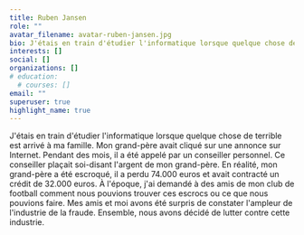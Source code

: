 ```yaml
---
title: Ruben Jansen
role: ""
avatar_filename: avatar-ruben-jansen.jpg
bio: J'étais en train d'étudier l'informatique lorsque quelque chose de terrible est arrivé à ma famille. Mon grand-père avait cliqué sur une annonce sur Internet. Pendant des mois, il a été appelé par un conseiller personnel. Ce conseiller plaçait soi-disant l'argent de mon grand-père. En réalité, mon grand-père a été escroqué, il a perdu 74.000 euros et avait contracté un crédit de 32.000 euros. À l'époque, j'ai demandé à des amis de mon club de football comment nous pouvions trouver ces escrocs ou ce que nous pouvions faire. Mes amis et moi avons été surpris de constater l'ampleur de l'industrie de la fraude. Ensemble, nous avons décidé de lutter contre cette industrie.
interests: []
social: []
organizations: []
# education:
  # courses: []
email: ""
superuser: true
highlight_name: true
---
```

<!--StartFragment-->

J'étais en train d'étudier l'informatique lorsque quelque chose de terrible est arrivé à ma famille. Mon grand-père avait cliqué sur une annonce sur Internet. Pendant des mois, il a été appelé par un conseiller personnel. Ce conseiller plaçait soi-disant l'argent de mon grand-père. En réalité, mon grand-père a été escroqué, il a perdu 74.000 euros et avait contracté un crédit de 32.000 euros. À l'époque, j'ai demandé à des amis de mon club de football comment nous pouvions trouver ces escrocs ou ce que nous pouvions faire. Mes amis et moi avons été surpris de constater l'ampleur de l'industrie de la fraude. Ensemble, nous avons décidé de lutter contre cette industrie.

<!--EndFragment-->